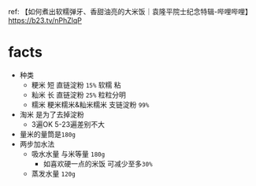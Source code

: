 ref: 【如何煮出软糯弹牙、香甜油亮的大米饭｜袁隆平院士纪念特辑-哔哩哔哩】 https://b23.tv/nPhZlqP

# facts
- 种类
  - 粳米 短 直链淀粉 `15%` 软糯 粘
  - 籼米 长 直链淀粉 `25%` 粒粒分明
  - 糯米 粳米糯米&籼米糯米 支链淀粉 `99%`
- 淘米 是为了去掉淀粉
  - 3遍OK 5-23遍差别不大
- 量米的量筒是`180g`
- 两步加水法
  - 吸水水量 与米等量 `180g`
    - 如喜欢硬一点的米饭 可减少至多`30%`
  - 蒸发水量 `120g`
